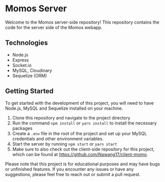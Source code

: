 # Momos Server

Welcome to the Momos server-side repository! This repository contains the code for the server side of the Momos webapp.

## Technologies

- Node.js
- Express
- Socket.io
- MySQL, Cloudinary
- Sequelize (ORM)

## Getting Started

To get started with the development of this project, you will need to have Node.js, MySQL and Sequelize installed on your machine.

1. Clone this repository and navigate to the project directory
2. Run the command `npm install` or `yarn install` to install the necessary packages
3. Create a `.env` file in the root of the project and set up your MySQL credentials and other environment variables.
4. Start the server by running `npm start` or `yarn start`
5. Make sure to also check out the client-side repository for this project, which can be found at https://github.com/Nawang17/client-momo.

Please note that this project is for educational purposes and may have bugs or unfinished features. If you encounter any issues or have any suggestions, please feel free to reach out or submit a pull request.
